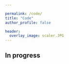 ```yaml
---

permalink: /code/
title: "Code"
author_profile: false

header:
  overlay_image: scaler.JPG
---
```




## In progress 







